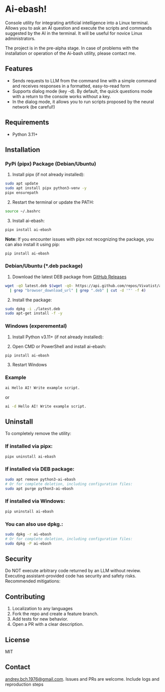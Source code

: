# Ai-ebash!

Console utility for integrating artificial intelligence into a Linux terminal. Allows you to ask an AI question and execute the scripts and commands suggested by the AI in the terminal. It will be useful for novice Linux administrators.

The project is in the pre-alpha stage. In case of problems with the installation or operation of the Ai-bash utility, please contact me.

## Features

- Sends requests to LLM from the command line with a simple command and receives responses in a formatted, easy-to-read form
- Supports dialog mode (key -d). By default, the quick questions mode with a return to the console works without a key.
- In the dialog mode, it allows you to run scripts proposed by the neural network (be careful!)
  
## Requirements

- Python 3.11+

## Installation

### PyPi (pipx) Package (Debian/Ubuntu)

1. Install pipx (if not already installed):
```bash
sudo apt update
sudo apt install pipx python3-venv -y
pipx ensurepath
```

2. Restart the terminal or update the PATH:
```bash
source ~/.bashrc
```

3. Install ai-ebash:
```bash
pipx install ai-ebash
```

**Note:** If you encounter issues with pipx not recognizing the package, you can also install it using pip:
```bash
pip install ai-ebash
```

### Debian/Ubuntu (*.deb package)
1. Download the latest DEB package from [GitHub Releases](https://github.com/Vivatist/ai-ebash/releases) 
```bash
wget -qO latest.deb $(wget -qO- https://api.github.com/repos/Vivatist/ai-ebash/releases/latest \
  | grep "browser_download_url" | grep ".deb" | cut -d '"' -f 4)
```

2. Install the package:
```bash
sudo dpkg -i ./latest.deb
sudo apt-get install -f -y
```

### Windows (experemental)

1. Install Python v3.11+ (if not already installed):

2. Open CMD or PowerShell and install ai-ebash:
```bash
pip install ai-ebash
```
3. Restart Windows

### Example
```bash
ai Hello AI! Write example script.
```
or
```bash
ai -d Hello AI! Write example script.
```
## Uninstall

To completely remove the utility:

### If installed via pipx:
```bash
pipx uninstall ai-ebash
```

### If installed via DEB package:
```bash
sudo apt remove python3-ai-ebash
# Or for complete deletion, including configuration files:
sudo apt purge python3-ai-ebash
```

### If installed via Windows:
```bash
pip uninstall ai-ebash
```

### You can also use dpkg.:
```bash
sudo dpkg -r ai-ebash
# Or for complete deletion, including configuration files:
sudo dpkg -P ai-ebash
```

## Security

Do NOT execute arbitrary code returned by an LLM without review. Executing assistant-provided code has security and safety risks. Recommended mitigations:

## Contributing

1. Localization to any languages
2. Fork the repo and create a feature branch.
3. Add tests for new behavior.
4. Open a PR with a clear description.

## License

MIT

## Contact

andrey.bch.1976@gmail.com. Issues and PRs are welcome. Include logs and reproduction steps

